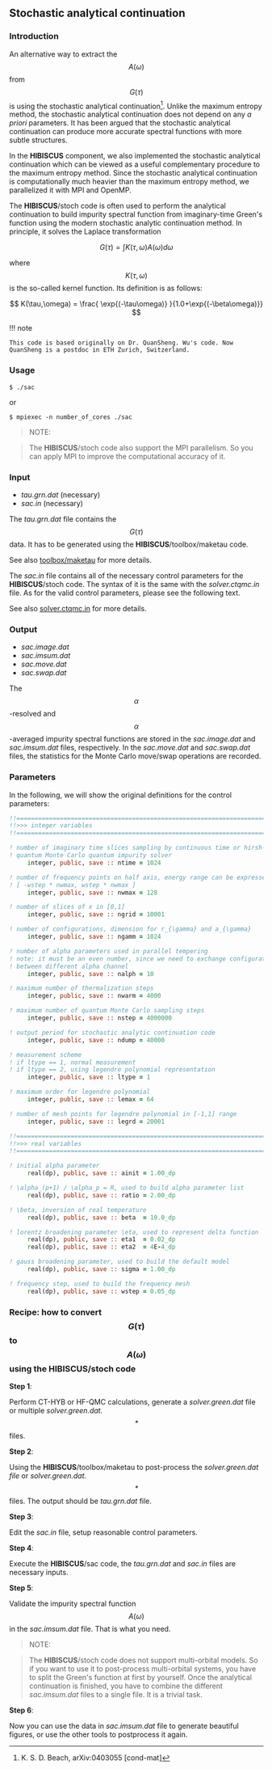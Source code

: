 ## Stochastic analytical continuation

### Introduction

An alternative way to extract the $$A(\omega)$$ from $$G(\tau)$$ is using the stochastic analytical continuation[^1]. Unlike the maximum entropy method, the stochastic analytical continuation does not depend on any *a priori* parameters. It has been argued that the stochastic analytical continuation can produce more accurate spectral functions with more subtle structures. 

In the **HIBISCUS** component, we also implemented the stochastic analytical continuation which can be viewed as a useful complementary procedure to the maximum entropy method. Since the stochastic analytical continuation is computationally much heavier than the maximum entropy method, we parallelized it with MPI and OpenMP.

The **HIBISCUS**/stoch code is often used to perform the analytical continuation to build impurity spectral function from imaginary-time Green's function using the modern stochastic analytic continuation method. In principle, it solves the Laplace transformation

$$
    G(\tau) = \int K(\tau,\omega) A(\omega) d\omega
$$

where $$K(\tau,\omega)$$ is the so-called kernel function. Its definition is as follows:

$$
    K(\tau,\omega) = \frac{ \exp{(-\tau\omega)} }{1.0+\exp{(-\beta\omega)}}
$$

[^1]: K. S. D. Beach, arXiv:0403055 [cond-mat]

!!! note

    This code is based originally on Dr. QuanSheng. Wu's code. Now QuanSheng is a postdoc in ETH Zurich, Switzerland. 

### Usage

```
$ ./sac
```

or

```
$ mpiexec -n number_of_cores ./sac
```

> NOTE:

> The **HIBISCUS**/stoch code also support the MPI parallelism. So you can apply MPI to improve the computational accuracy of it.

### Input

* *tau.grn.dat* (necessary)
* *sac.in* (necessary)

The *tau.grn.dat* file contains the $$G(\tau)$$ data. It has to be generated using the **HIBISCUS**/toolbox/maketau code. 

See also [toolbox/maketau](tau.md) for more details.

The *sac.in* file contains all of the necessary control parameters for the **HIBISCUS**/stoch code. The syntax of it is the same with the *solver.ctqmc.in* file. As for the valid control parameters, please see the following text.

See also [solver.ctqmc.in](../ch04/in_ctqmc.md) for more details.

### Output

* *sac.image.dat*
* *sac.imsum.dat*
* *sac.move.dat*
* *sac.swap.dat*

The $$\alpha$$-resolved and $$\alpha$$-averaged impurity spectral functions are stored in the *sac.image.dat* and *sac.imsum.dat* files, respectively. In the *sac.move.dat* and *sac.swap.dat* files, the statistics for the Monte Carlo move/swap operations are recorded.

### Parameters

In the following, we will show the original definitions for the control parameters:

```fortran
!!========================================================================
!!>>> integer variables                                                <<<
!!========================================================================

! number of imaginary time slices sampling by continuous time or hirsh-fye
! quantum Monte Carlo quantum impurity solver
     integer, public, save :: ntime = 1024

! number of frequency points on half axis, energy range can be expressed by
! [ -wstep * nwmax, wstep * nwmax ]
     integer, public, save :: nwmax = 128

! number of slices of x in [0,1]
     integer, public, save :: ngrid = 10001

! number of configurations, dimension for r_{\gamma} and a_{\gamma}
     integer, public, save :: ngamm = 1024

! number of alpha parameters used in parallel tempering
! note: it must be an even number, since we need to exchange configurations
! between different alpha channel
     integer, public, save :: nalph = 10

! maximum number of thermalization steps
     integer, public, save :: nwarm = 4000

! maximum number of quantum Monte Carlo sampling steps
     integer, public, save :: nstep = 4000000

! output period for stochastic analytic continuation code
     integer, public, save :: ndump = 40000

! measurement scheme
! if ltype == 1, normal measurement
! if ltype == 2, using legendre polynomial representation
     integer, public, save :: ltype = 1

! maximum order for legendre polynomial
     integer, public, save :: lemax = 64

! number of mesh points for legendre polynomial in [-1,1] range
     integer, public, save :: legrd = 20001

!!========================================================================
!!>>> real variables                                                   <<<
!!========================================================================

! initial alpha parameter
     real(dp), public, save :: ainit = 1.00_dp

! \alpha_(p+1) / \alpha_p = R, used to build alpha parameter list
     real(dp), public, save :: ratio = 2.00_dp

! \beta, inversion of real temperature
     real(dp), public, save :: beta  = 10.0_dp

! lorentz broadening parameter \eta, used to represent delta function
     real(dp), public, save :: eta1  = 0.02_dp
     real(dp), public, save :: eta2  = 4E-4_dp

! gauss broadening parameter, used to build the default model
     real(dp), public, save :: sigma = 1.00_dp

! frequency step, used to build the frequency mesh
     real(dp), public, save :: wstep = 0.05_dp
```

### Recipe: how to convert $$G(\tau)$$ to $$A(\omega)$$ using the **HIBISCUS**/stoch code

**Step 1**: 

Perform CT-HYB or HF-QMC calculations, generate a *solver.green.dat* file or multiple *solver.green.dat.$$*$$* files.

**Step 2**:

Using the **HIBISCUS**/toolbox/maketau to post-process the *solver.green.dat file* or *solver.green.dat.$$*$$* files. The output should be *tau.grn.dat* file.

**Step 3**:

Edit the *sac.in* file, setup reasonable control parameters.

**Step 4**:

Execute the **HIBISCUS**/sac code, the *tau.grn.dat* and *sac.in* files are necessary inputs.

**Step 5**:

Validate the impurity spectral function $$A(\omega)$$ in the *sac.imsum.dat* file. That is what you need.

> NOTE:

> The **HIBISCUS**/stoch code does not support multi-orbital models. So if you want to use it to post-process multi-orbital systems, you have to split the Green's function at first by yourself. Once the analytical continuation is finished, you have to combine the different *sac.imsum.dat* files to a single file. It is a trivial task. 

**Step 6**:

Now you can use the data in *sac.imsum.dat* file to generate beautiful figures, or use the other tools to postprocess it again.